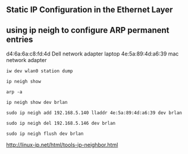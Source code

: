 ## Static IP Configuration in the Ethernet Layer

## using ip neigh to configure ARP permanent entries

d4:6a:6a:c8:fd:4d 	Dell network adapter laptop 
4e:5a:89:4d:a6:39	mac network adapter

```
iw dev wlan0 station dump
```
```
ip neigh show
```
```
arp -a
```

```
ip neigh show dev brlan

sudo ip neigh add 192.168.5.140 lladdr 4e:5a:89:4d:a6:39 dev brlan

sudo ip neigh del 192.168.5.146 dev brlan

sudo ip neigh flush dev brlan
```



http://linux-ip.net/html/tools-ip-neighbor.html



